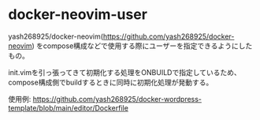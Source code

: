 # docker-neovim-user

yash268925/docker-neovim(https://github.com/yash268925/docker-neovim) をcompose構成などで使用する際にユーザーを指定できるようにしたもの。

init.vimを引っ張ってきて初期化する処理をONBUILDで指定しているため、compose構成側でbuildするときに同時に初期化処理が発動する。

使用例: https://github.com/yash268925/docker-wordpress-template/blob/main/editor/Dockerfile
